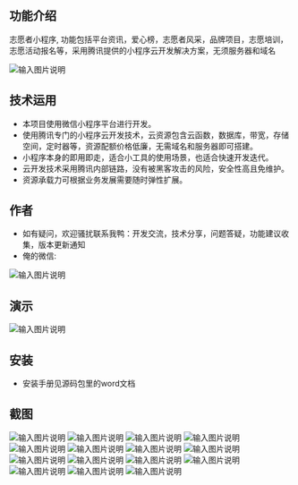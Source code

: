 ## 功能介绍 
    
志愿者小程序, 功能包括平台资讯，爱心榜，志愿者风采，品牌项目，志愿培训，志愿活动报名等，采用腾讯提供的小程序云开发解决方案，无须服务器和域名

![输入图片说明](demo/A03%E5%BF%97%E6%84%BF%E8%80%85.png)
 

## 技术运用
- 本项目使用微信小程序平台进行开发。
- 使用腾讯专门的小程序云开发技术，云资源包含云函数，数据库，带宽，存储空间，定时器等，资源配额价格低廉，无需域名和服务器即可搭建。
- 小程序本身的即用即走，适合小工具的使用场景，也适合快速开发迭代。
- 云开发技术采用腾讯内部链路，没有被黑客攻击的风险，安全性高且免维护。
- 资源承载力可根据业务发展需要随时弹性扩展。  

## 作者
- 如有疑问，欢迎骚扰联系我鸭：开发交流，技术分享，问题答疑，功能建议收集，版本更新通知
- 俺的微信:

![输入图片说明](https://gitee.com/naive2021/smartcollege/raw/master/demo/author.jpg)

## 演示

 ![输入图片说明](demo/A03%E5%BF%97%E6%84%BF%E8%80%85.png)

## 安装
 
- 安装手册见源码包里的word文档

## 截图
![输入图片说明](demo/b6663b3dbd241b24584a524065777fd.png)
 ![输入图片说明](demo/51e20c216325114a571f2041ec313a3.png)
![输入图片说明](demo/b28077f51cf8d5dc132c13bb224b19a.png)
![输入图片说明](demo/770cc46114d75ab36b60cf02cea86c2.png)
![输入图片说明](demo/a4929440782396a94b984faf05bded4.png)
![输入图片说明](demo/331a8d6d50a2c6641bc2de79c3f9d3f.png)
![输入图片说明](demo/1af40afb3b2305187f3bc67c046f25d.png)
![输入图片说明](demo/60887f9d423b5eda3742a716cab4875.png)
![输入图片说明](demo/6b5cf55e84ae9b071a1439138c8493e.png)
![输入图片说明](demo/e2132103f602ceeda5521514270b36b.png)
![输入图片说明](demo/8039f07fec5215097f0bf0eade02890.png)
![输入图片说明](demo/7f02c18d37272e4984f59b8e177953a.png)
![输入图片说明](demo/32cd2078efac7032bf7e7431025ee0f.png)
![输入图片说明](demo/8e213e85477068165818a1cf12a56fd.png)
![输入图片说明](demo/610bf29544918fed47200d5548fa30a.png)

